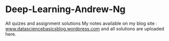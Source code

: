 # Deep-Learning-Andrew-Ng
All quizes and assignment solutions
My notes available on my blog site : www.datasciencebasicsblog.wordpress.com and all solutions are uploaded here.
